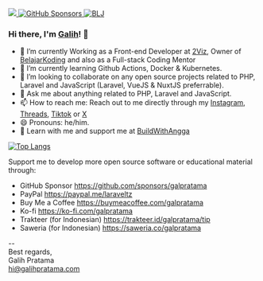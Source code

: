 <a href="https://sony-ak.com" target="_blank">
  <img src="https://komarev.com/ghpvc/?username=galpratama&color=blueviolet&style=flat">
</a>
<a href="https://github.com/sponsors/galpratama" target="_blank">
  <img alt="GitHub Sponsors" src="https://img.shields.io/github/sponsors/galpratama">
</a>
<a href="https://youtube.com/@synclicious" target="_blank">
  <img alt="BLJ" src="https://img.shields.io/youtube/channel/views/UCTgD0-13PPQux8zZ6UQTYLA?style=social&label=YouTube">
</a>


### Hi there, I'm [Galih](https://galihpratama.com)! 👋

- 🔭 I’m currently Working as a Front-end Developer at  [2Viz](https://2viz.io), Owner of [BelajarKoding](https://belajarkoding.com) and also as a Full-stack Coding Mentor 
- 🌱 I’m currently learning Github Actions, Docker & Kubernetes.
- 👯 I’m looking to collaborate on  any open source projects related to PHP, Laravel and JavaScript (Laravel, VueJS & NuxtJS preferrable).
- 💬 Ask me about anything related to PHP, Laravel and JavaScript. 
- 📫 How to reach me: Reach out to me directly through my [Instagram](https://instagram.com/galih.pratama), [Threads](https://www.threads.net/@galih.pratama), [Tiktok](https://tiktok.com/@laraveltz)  or [X](https://x.com/galpratama)
- 😄 Pronouns: he/him.
- 🚀 Learn with me and support me at [BuildWithAngga](https://buildwithangga.com/mentor/galpratama)

[![Top Langs](https://github-readme-stats.vercel.app/api/top-langs/?username=galpratama&layout=compact)](https://github.com/anuraghazra/github-readme-stats)

Support me to develop more open source software or educational material through:

- GitHub Sponsor https://github.com/sponsors/galpratama
- PayPal https://paypal.me/laraveltz
- Buy Me a Coffee https://buymeacoffee.com/galpratama
- Ko-fi https://ko-fi.com/galpratama
- Trakteer (for Indonesian) https://trakteer.id/galpratama/tip
- Saweria (for Indonesian) https://saweria.co/galpratama

--<br>
Best regards,<br>
Galih Pratama<br>
hi@galihpratama.com
